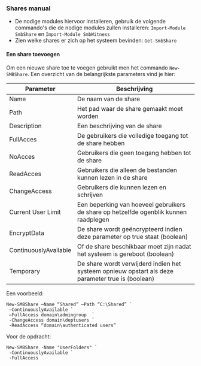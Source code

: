 ### Shares manual

* De nodige modules hiervoor installeren, gebruik de volgende commando's die  de nodige modules zullen installeren: `Import-Module SmbShare` en `Import-Module SmbWitness`
* Zien welke shares er zich op het systeem bevinden: `Get-SmbShare`

#### Een share toevoegen
Om een nieuwe share toe te voegen gebruikt men het commando `New-SMBShare`. Een overzicht van de belangrijkste parameters vind je hier:

|Parameter| Beschrijving |
| --- | --- |
| Name | De naam van de share |
| Path | Het pad waar de share gemaakt moet worden |
| Description | Een beschrijving van de share |
| FullAcces | De gebruikers die volledige toegang tot de share hebben |
| NoAcces | Gebruikers die geen toegang hebben tot de share |
| ReadAcces | Gebruikers die alleen de bestanden kunnen lezen in de share |
| ChangeAccess | Gebruikers die kunnen lezen en schrijven|
| Current User Limit | Een beperking van hoeveel gebruikers de share op hetzelfde ogenblik kunnen raadplegen |
| EncryptData | De share wordt geëncrypteerd indien deze parameter op true staat (boolean) |
| ContinuouslyAvailable | Of de share beschikbaar moet zijn nadat het systeem is gereboot (boolean) |
| Temporary | De share wordt verwijderd indien het systeem opnieuw opstart als deze parameter true is (boolean) |

Een voorbeeld:
```
New-SMBShare –Name “Shared” –Path “C:\Shared” `
 –ContinuouslyAvailable `
 –FullAccess domain\admingroup  `
 -ChangeAccess domain\deptusers `
 -ReadAccess “domain\authenticated users”
 ```
 
 Voor de opdracht:
 ```
 New-SMBShare -Name "UserFolders" `
  -ContinuouslyAvailable `
  -FullAccess 
```
